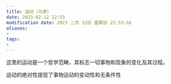 ```yaml
---
title: 运动（马原）
date: 2023-02-12 22:53
modification date: 2023 二月 12日 星期日 22:53:16
aliases: 
- 
tags: 
- 
---
```


这里的运动是一个哲学范畴，其标志一切事物和现象的变化及其过程。

运动的绝对性提现了事物运动的变动性和无条件性
